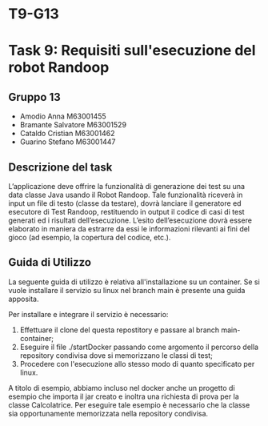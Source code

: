 # T9-G13
# Task 9: Requisiti sull'esecuzione del robot Randoop

## Gruppo 13
- Amodio Anna M63001455
- Bramante Salvatore M63001529
- Cataldo Cristian M63001462
- Guarino Stefano M63001447

## Descrizione del task

L’applicazione deve offrire la funzionalità di generazione dei test su una data classe Java usando il Robot Randoop. Tale funzionalità riceverà in input un file di testo (classe da testare), dovrà lanciare il generatore ed esecutore di Test Randoop, restituendo in output il codice di casi di test generati ed i risultati dell’esecuzione. L’esito dell’esecuzione dovrà essere elaborato in maniera da estrarre da essi le informazioni rilevanti ai fini del gioco (ad esempio, la copertura del codice, etc.).

## Guida di Utilizzo
La seguente guida di utilizzo è relativa all'installazione su un container. Se si vuole installare il servizio su linux nel branch main è presente una guida apposita.

Per installare e integrare il servizio è necessario:
1) Effettuare il clone del questa repostitory e passare al branch main-container;
2) Eseguire il file ./startDocker passando come argomento il percorso della repository condivisa dove si memorizzano le classi di test;
3) Procedere con l'esecuzione allo stesso modo di quanto specificato per linux.

A titolo di esempio, abbiamo incluso nel docker anche un progetto di esempio che importa il jar creato e inoltra una richiesta di prova per la classe Calcolatrice. Per eseguire tale esempio è necessario che la classe sia opportunamente memorizzata nella repository condivisa.

